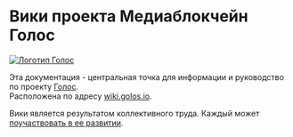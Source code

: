 # Вики проекта Медиаблокчейн Голос

  
  
  
  
  
  
  


[![Логотип Голос](https://raw.githubusercontent.com/GolosChain/wiki/master/_images/golos_logo.png)](https://golos.io/)

Эта документация - центральная точка для информации и руководство по проекту [Голос](https://golos.io/).  
Расположена по адресу [wiki.golos.io](https://wiki.golos.io).

Вики является результатом коллективного труда. Каждый может [поучаствовать в ее развитии](https://github.com/GolosChain/wiki).

